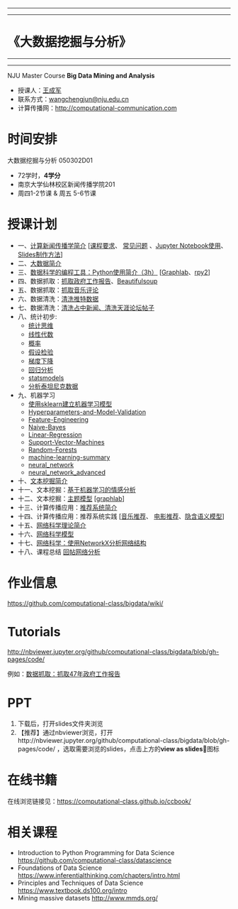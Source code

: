 ***
***
# 《大数据挖掘与分析》
***
***


NJU Master Course **Big Data Mining and Analysis**

- 授课人：[王成军](http://chengjun.github.io)
- 联系方式：wangchengjun@nju.edu.cn
- 计算传播网：http://computational-communication.com


# 时间安排

大数据挖掘与分析 050302D01

- 72学时，**4学分**
- 南京大学仙林校区新闻传播学院201
- 周四1-2节课 & 周五 5-6节课



# 授课计划

- 一、[计算新闻传播学简介](https://nbviewer.jupyter.org/format/slides/github/computational-class/bigdata/blob/gh-pages/code/01.intro2cjc.ipynb#) [[课程要求](https://nbviewer.jupyter.org/format/slides/github/computational-class/bigdata/blob/gh-pages/code/0.about2cjc.ipynb#/)、 [常见问题](https://nbviewer.jupyter.org/format/slides/github/computational-class/bigdata/blob/gh-pages/code/0.common_questions.ipynb#/) 、[Jupyter Notebook使用](https://nbviewer.jupyter.org/format/slides/github/computational-class/bigdata/blob/gh-pages/code/01.jupyter_notebook.ipynb#/)、 [Slides制作方法](https://nbviewer.jupyter.org/format/slides/github/computational-class/bigdata/blob/gh-pages/code/01.slides.ipynb#/)]
- 二、[大数据简介 ](https://nbviewer.jupyter.org/format/slides/github/computational-class/bigdata/blob/gh-pages/code/02.bigdata.ipynb#/)
- 三、[数据科学的编程工具：Python使用简介（3h）](https://nbviewer.jupyter.org/format/slides/github/computational-class/bigdata/blob/gh-pages/code/03.python_intro.ipynb#/) [[Graphlab](https://nbviewer.jupyter.org/format/slides/github/computational-class/bigdata/blob/gh-pages/code/03.graphlab.ipynb#/)、[rpy2](https://nbviewer.jupyter.org/format/slides/github/computational-class/bigdata/blob/gh-pages/code/03.rpy2.ipynb#/)]
- 四、数据抓取：[抓取政府工作报告](https://nbviewer.jupyter.org/format/slides/github/computational-class/bigdata/blob/gh-pages/code/04.PythonCrawlerGovernmentReport.ipynb#/)、[Beautifulsoup](https://nbviewer.jupyter.org/format/slides/github/computational-class/bigdata/blob/gh-pages/code/04.PythonCrawler_beautifulsoup.ipynb#/)
- 五、数据抓取：[抓取音乐评论](https://nbviewer.jupyter.org/format/slides/github/computational-class/bigdata/blob/gh-pages/code/04.PythonCrawler_netease_music.ipynb#/)
- 六、数据清洗：[清洗推特数据](https://nbviewer.jupyter.org/format/slides/github/computational-class/bigdata/blob/gh-pages/code/06.data_cleaning_Tweets.ipynb#/)
- 七、数据清洗：[清洗占中新闻、清洗天涯论坛帖子](https://nbviewer.jupyter.org/format/slides/github/computational-class/bigdata/blob/gh-pages/code/07.data_cleaning_occupy_central_news.ipynb#/)
- 八、统计初步:
  - [统计思维](https://nbviewer.jupyter.org/format/slides/github/computational-class/bigdata/blob/gh-pages/code/08.01-statistics_thinking.ipynb)
  - [线性代数](https://nbviewer.jupyter.org/format/slides/github/computational-class/bigdata/blob/gh-pages/code/08.02-linear_algebra.ipynb)
  - [概率](https://nbviewer.jupyter.org/format/slides/github/computational-class/bigdata/blob/gh-pages/code/08.03-probability.ipynb)
  - [假设检验](https://nbviewer.jupyter.org/format/slides/github/computational-class/bigdata/blob/gh-pages/code/08.04-hypothesis_inference.ipynb)
  - [梯度下降](https://nbviewer.jupyter.org/format/slides/github/computational-class/bigdata/blob/gh-pages/code/08.05-gradient_descent.ipynb)
  - [回归分析](https://nbviewer.jupyter.org/format/slides/github/computational-class/bigdata/blob/gh-pages/code/08.06-regression.ipynb)
  - [statsmodels](https://nbviewer.jupyter.org/format/slides/github/computational-class/bigdata/blob/gh-pages/code/08.06-statsmodels.ipynb)
  - [分析泰坦尼克数据](https://nbviewer.jupyter.org/format/slides/github/computational-class/bigdata/blob/gh-pages/code/08.07-analyzing_titanic_dataset.ipynb)
- 九、机器学习
  - [使用sklearn建立机器学习模型](https://nbviewer.jupyter.org/format/slides/github/computational-class/bigdata/blob/gh-pages/code/09.01-machine-learning-with-sklearn.ipynb)
  - [Hyperparameters-and-Model-Validation](https://nbviewer.jupyter.org/format/slides/github/computational-class/bigdata/blob/gh-pages/code/09.03-Hyperparameters-and-Model-Validation.ipynb)
  - [Feature-Engineering](https://nbviewer.jupyter.org/format/slides/github/computational-class/bigdata/blob/gh-pages/code/09.04-Feature-Engineering.ipynb)
  - [Naive-Bayes](https://nbviewer.jupyter.org/format/slides/github/computational-class/bigdata/blob/gh-pages/code/09.05-Naive-Bayes.ipynb)
  - [Linear-Regression](https://nbviewer.jupyter.org/format/slides/github/computational-class/bigdata/blob/gh-pages/code/09.06-Linear-Regression.ipynb)
  - [Support-Vector-Machines](https://nbviewer.jupyter.org/format/slides/github/computational-class/bigdata/blob/gh-pages/code/09.07-Support-Vector-Machines.ipynb)
  - [Random-Forests](https://nbviewer.jupyter.org/format/slides/github/computational-class/bigdata/blob/gh-pages/code/09.08-Random-Forests.ipynb)
  - [machine-learning-summary](https://nbviewer.jupyter.org/format/slides/github/computational-class/bigdata/blob/gh-pages/code/09.09-machine-learning-summary.ipynb)
  - [neural_network](https://nbviewer.jupyter.org/format/slides/github/computational-class/bigdata/blob/gh-pages/code/09.neural_network.ipynb)
  - [neural_network_advanced](https://nbviewer.jupyter.org/format/slides/github/computational-class/bigdata/blob/gh-pages/code/09.neural_network_advanced.ipynb)
- 十、[文本挖掘简介](https://nbviewer.jupyter.org/format/slides/github/computational-class/bigdata/blob/gh-pages/code/10.text_minning_gov_report.ipynb#/)
- 十一、文本挖掘：[基于机器学习的情感分析](https://nbviewer.jupyter.org/format/slides/github/computational-class/bigdata/blob/gh-pages/code/11.sentiment_classifier.ipynb#/)
- 十二、文本挖掘：[主题模型](https://nbviewer.jupyter.org/format/slides/github/computational-class/bigdata/blob/gh-pages/code/12.topic_models.ipynb#/) [[graphlab](https://nbviewer.jupyter.org/format/slides/github/computational-class/bigdata/blob/gh-pages/code/12.topic-models-with-graphlab.ipynb#/)]
- 十三、计算传播应用：[推荐系统简介](https://nbviewer.jupyter.org/format/slides/github/computational-class/bigdata/blob/gh-pages/code/13.recsys_intro.ipynb#/)
- 十四、计算传播应用：推荐系统实践 [[音乐推荐](https://nbviewer.jupyter.org/format/slides/github/computational-class/bigdata/blob/gh-pages/code/14.millionsong.ipynb#/)、 [电影推荐](https://nbviewer.jupyter.org/format/slides/github/computational-class/bigdata/blob/gh-pages/code/14.movielens_recommendation-systems.ipynb#/)、[隐含语义模型](https://nbviewer.jupyter.org/format/slides/github/computational-class/bigdata/blob/gh-pages/code/14.matrix-factorization-demo.ipynb#/)]
- 十五、[网络科学理论简介](https://nbviewer.jupyter.org/format/slides/github/computational-class/bigdata/blob/gh-pages/code/15.network_science_intro.ipynb#/)
- 十六、[网络科学模型](https://nbviewer.jupyter.org/format/slides/github/computational-class/bigdata/blob/gh-pages/code/16.network_science_models.ipynb#/)
- 十七、[网络科学：使用NetworkX分析网络结构](https://nbviewer.jupyter.org/format/slides/github/computational-class/bigdata/blob/gh-pages/code/17.networkx.ipynb#/)
- 十八、课程总结 [回帖网络分析](https://nbviewer.jupyter.org/format/slides/github/computational-class/bigdata/blob/gh-pages/code/18.network_analysis_of_tianya_bbs.ipynb#/)


# 作业信息

https://github.com/computational-class/bigdata/wiki/

# Tutorials
http://nbviewer.jupyter.org/github/computational-class/bigdata/blob/gh-pages/code/

例如：[数据抓取：抓取47年政府工作报告](http://nbviewer.jupyter.org/github/computational-class/bigdata/blob/gh-pages/code/04.PythonCrawlerGovernmentReport.ipynb)

# PPT
1. 下载后，打开slides文件夹浏览
2. 【推荐】通过nbviewer浏览，打开http://nbviewer.jupyter.org/github/computational-class/bigdata/blob/gh-pages/code/ ，选取需要浏览的slides，点击上方的**view as slides**🎁图标

# 在线书籍

在线浏览链接见：https://computational-class.github.io/ccbook/

# 相关课程

- Introduction to Python Programming for Data Science
https://github.com/computational-class/datascience
- Foundations of Data Science https://www.inferentialthinking.com/chapters/intro.html
- Principles and Techniques of Data Science https://www.textbook.ds100.org/intro
- Mining massive datasets http://www.mmds.org/
